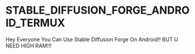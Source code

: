 # STABLE_DIFFUSION_FORGE_ANDROID_TERMUX
Hey Everyone You Can Use Stable Diffusion Forge On Android!! BUT U NEED HIGH RAM!!!

